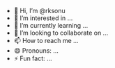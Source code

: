 - 👋 Hi, I’m @rksonu
- 👀 I’m interested in ...
- 🌱 I’m currently learning ...
- 💞️ I’m looking to collaborate on ...
- 📫 How to reach me ...
- 😄 Pronouns: ...
- ⚡ Fun fact: ...

<!---
rksonu/rksonu is a ✨ special ✨ repository because its `README.md` (this file) appears on your GitHub profile.
You can click the Preview link to take a look at your changes.
--->
